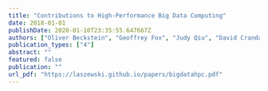 ```yaml
---
title: "Contributions to High-Performance Big Data Computing"
date: 2018-01-01
publishDate: 2020-01-10T23:35:55.647667Z
authors: ["Oliver Beckstein", "Geoffrey Fox", "Judy Qiu", "David Crandall", "Gregor von Laszewski", "John Paden", "Shantenu Jha", "Fusheng Wang", "Madhav Marathe", "Anil Vullikanti", " others"]
publication_types: ["4"]
abstract: ""
featured: false
publication: ""
url_pdf: "https://laszewski.github.io/papers/bigdatahpc.pdf"
---
```


